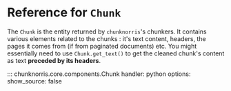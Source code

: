 # Reference for `Chunk`

The ``Chunk`` is the entity returned by ``chunknorris``'s chunkers. It contains various elements related to the chunks : it's text content, headers, the pages it comes from (if from paginated documents) etc. 
You might essentially need to use ``Chunk.get_text()`` to get the cleaned chunk's content as text **preceded by its headers**. 

::: chunknorris.core.components.Chunk
    handler: python
    options:
      show_source: false